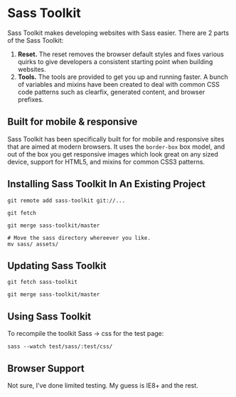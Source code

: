 Sass Toolkit
============

Sass Toolkit makes developing websites with Sass easier. There are 2 parts of the Sass Toolkit:

1.  **Reset.** The reset removes the browser default styles and fixes various quirks to give developers a consistent starting point when building websites.
2.  **Tools.** The tools are provided to get you up and running faster. A bunch of variables and mixins have been created to deal with common CSS code patterns such as clearfix, generated content, and browser prefixes.

Built for mobile & responsive
-----------------------------

Sass Toolkit has been specifically built for for mobile and responsive sites that are aimed at modern browsers. It uses the `border-box` box model, and out of the box you get responsive images which look great on any sized device, support for HTML5, and mixins for common CSS3 patterns.

Installing Sass Toolkit In An Existing Project
----------------------------------------------

    git remote add sass-toolkit git://...
    
    git fetch
    
    git merge sass-toolkit/master
    
    # Move the sass directory whereever you like.
    mv sass/ assets/

Updating Sass Toolkit
---------------------

    git fetch sass-toolkit
    
    git merge sass-toolkit/master

Using Sass Toolkit
------------------

To recompile the toolkit Sass -> css for the test page:

    sass --watch test/sass/:test/css/

Browser Support
---------------

Not sure, I’ve done limited testing. My guess is IE8+ and the rest.